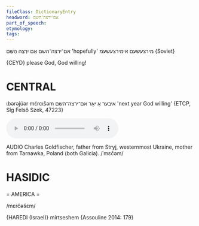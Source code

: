 ```yaml
---
fileClass: DictionaryEntry
headword: אם־ירצה־השם
part_of_speech: 
etymology: 
tags: 
---
```

אם־ירצה־השם
אִם יִרְצֶה הַשֵּׁם 
'hopefully'
מירצעשעם
אימירצעשעמ
{Soviet}

{CEYD}
please God, God willing!

CENTRAL
========

ɩbərəjúər mɛ́rcɩšəm איבער אַ יאָר אם־ירצה־השם 'next year God willing' {ETCP, Sîg Felső Szek, 47223}

<audio controls src="https://ia601509.us.archive.org/19/items/CharlesGoldfischer/mirtseshem%20-%20metshem%20-%20Charles%20Goldfischer%2016%20July%202018.mp3"></audio>

AUDIO Charles Goldfischer, father from Stryj, westernmost Ukraine, mother from Tarnawka, Poland (both Galicia).
/ˈmɛčəm/

HASIDIC
=======
= AMERICA = 

/mɛrčəšɛm/

{HAREDI (Israel)}
mírtseshem {Assouline 2014: 179}
